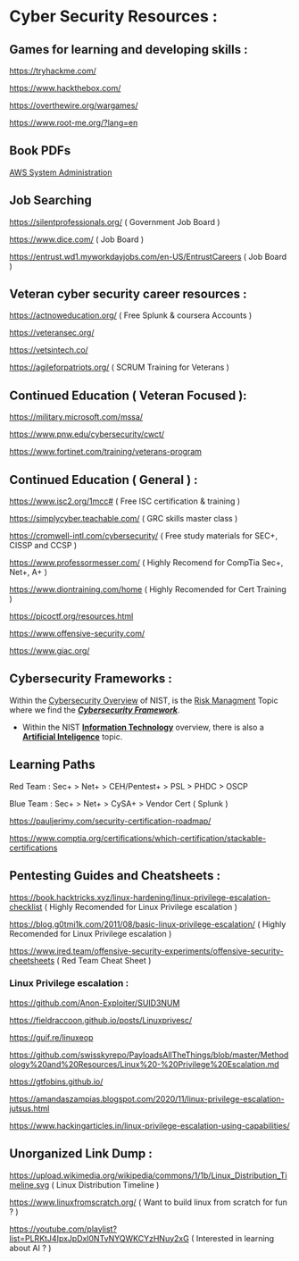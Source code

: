 # __Cyber Security Resources :__



## Games for learning and developing skills :

https://tryhackme.com/

https://www.hackthebox.com/

https://overthewire.org/wargames/

https://www.root-me.org/?lang=en



## Book PDFs
[AWS System Administration](https://github.com/Austin44B/Resources/blob/00801ed791cee293224dbf3e990262fd13debe4c/AWS%20System%20Administration.pdf)


## Job Searching 

https://silentprofessionals.org/ ( Government Job Board )

https://www.dice.com/ ( Job Board )

https://entrust.wd1.myworkdayjobs.com/en-US/EntrustCareers ( Job Board )



## Veteran cyber security career resources :

https://actnoweducation.org/ ( Free Splunk & coursera Accounts )

https://veteransec.org/

https://vetsintech.co/

https://agileforpatriots.org/ ( SCRUM Training for Veterans )



## Continued Education ( Veteran Focused ):

https://military.microsoft.com/mssa/

https://www.pnw.edu/cybersecurity/cwct/

https://www.fortinet.com/training/veterans-program



## Continued Education ( General ) :

https://www.isc2.org/1mcc# ( Free ISC certification & training )

https://simplycyber.teachable.com/ ( GRC skills master class )

https://cromwell-intl.com/cybersecurity/ ( Free study materials for SEC+, CISSP and CCSP )

https://www.professormesser.com/ ( Highly Recomend for CompTia Sec+, Net+, A+ )

https://www.diontraining.com/home ( Highly Recomended for Cert Training )

https://picoctf.org/resources.html

https://www.offensive-security.com/

https://www.giac.org/



## Cybersecurity Frameworks :

Within the [Cybersecurity Overview](https://www.nist.gov/cybersecurity) of NIST, is the [Risk Managment](https://www.nist.gov/risk-management) Topic where we find the **_[Cybersecurity Framework](https://www.nist.gov/cyberframework)_**.
  
  * Within the NIST [**Information Technology**](https://www.nist.gov/information-technology) overview, there is also a [**Artificial Inteligence**](https://www.nist.gov/artificial-intelligence) topic.



## Learning Paths

Red Team : Sec+ > Net+ > CEH/Pentest+ > PSL > PHDC > OSCP

Blue Team : Sec+ > Net+ > CySA+ > Vendor Cert ( Splunk )

https://pauljerimy.com/security-certification-roadmap/

https://www.comptia.org/certifications/which-certification/stackable-certifications



## Pentesting Guides and Cheatsheets :

https://book.hacktricks.xyz/linux-hardening/linux-privilege-escalation-checklist ( Highly Recomended for Linux Privilege escalation )

https://blog.g0tmi1k.com/2011/08/basic-linux-privilege-escalation/ ( Highly Recomended for Linux Privilege escalation )

https://www.ired.team/offensive-security-experiments/offensive-security-cheetsheets ( Red Team Cheat Sheet )



### Linux Privilege escalation :

https://github.com/Anon-Exploiter/SUID3NUM

https://fieldraccoon.github.io/posts/Linuxprivesc/

https://guif.re/linuxeop

https://github.com/swisskyrepo/PayloadsAllTheThings/blob/master/Methodology%20and%20Resources/Linux%20-%20Privilege%20Escalation.md

https://gtfobins.github.io/

https://amandaszampias.blogspot.com/2020/11/linux-privilege-escalation-jutsus.html

https://www.hackingarticles.in/linux-privilege-escalation-using-capabilities/



## Unorganized Link Dump :

https://upload.wikimedia.org/wikipedia/commons/1/1b/Linux_Distribution_Timeline.svg ( Linux Distribution Timeline )

https://www.linuxfromscratch.org/ ( Want to build linux from scratch for fun ? )

https://youtube.com/playlist?list=PLRKtJ4IpxJpDxl0NTvNYQWKCYzHNuy2xG ( Interested in learning about AI ? )
